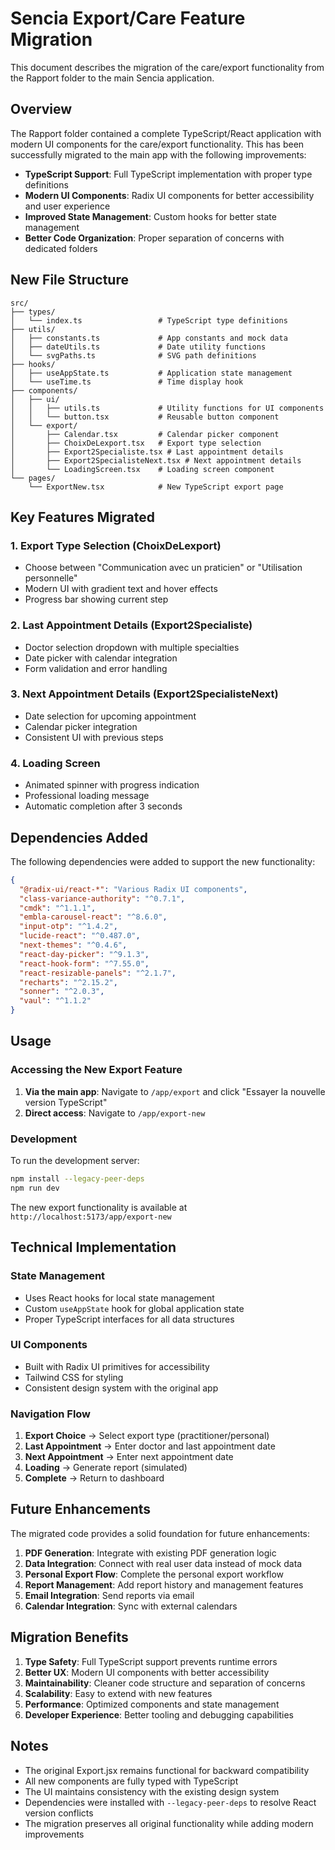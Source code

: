 # Sencia Export/Care Feature Migration

This document describes the migration of the care/export functionality from the Rapport folder to the main Sencia application.

## Overview

The Rapport folder contained a complete TypeScript/React application with modern UI components for the care/export functionality. This has been successfully migrated to the main app with the following improvements:

- **TypeScript Support**: Full TypeScript implementation with proper type definitions
- **Modern UI Components**: Radix UI components for better accessibility and user experience
- **Improved State Management**: Custom hooks for better state management
- **Better Code Organization**: Proper separation of concerns with dedicated folders

## New File Structure

```
src/
├── types/
│   └── index.ts                 # TypeScript type definitions
├── utils/
│   ├── constants.ts             # App constants and mock data
│   ├── dateUtils.ts             # Date utility functions
│   └── svgPaths.ts              # SVG path definitions
├── hooks/
│   ├── useAppState.ts           # Application state management
│   └── useTime.ts               # Time display hook
├── components/
│   ├── ui/
│   │   ├── utils.ts             # Utility functions for UI components
│   │   └── button.tsx           # Reusable button component
│   └── export/
│       ├── Calendar.tsx         # Calendar picker component
│       ├── ChoixDeLexport.tsx   # Export type selection
│       ├── Export2Specialiste.tsx # Last appointment details
│       ├── Export2SpecialisteNext.tsx # Next appointment details
│       └── LoadingScreen.tsx    # Loading screen component
└── pages/
    └── ExportNew.tsx            # New TypeScript export page
```

## Key Features Migrated

### 1. Export Type Selection (ChoixDeLexport)
- Choose between "Communication avec un praticien" or "Utilisation personnelle"
- Modern UI with gradient text and hover effects
- Progress bar showing current step

### 2. Last Appointment Details (Export2Specialiste)
- Doctor selection dropdown with multiple specialties
- Date picker with calendar integration
- Form validation and error handling

### 3. Next Appointment Details (Export2SpecialisteNext)
- Date selection for upcoming appointment
- Calendar picker integration
- Consistent UI with previous steps

### 4. Loading Screen
- Animated spinner with progress indication
- Professional loading message
- Automatic completion after 3 seconds

## Dependencies Added

The following dependencies were added to support the new functionality:

```json
{
  "@radix-ui/react-*": "Various Radix UI components",
  "class-variance-authority": "^0.7.1",
  "cmdk": "^1.1.1",
  "embla-carousel-react": "^8.6.0",
  "input-otp": "^1.4.2",
  "lucide-react": "^0.487.0",
  "next-themes": "^0.4.6",
  "react-day-picker": "^9.1.3",
  "react-hook-form": "^7.55.0",
  "react-resizable-panels": "^2.1.7",
  "recharts": "^2.15.2",
  "sonner": "^2.0.3",
  "vaul": "^1.1.2"
}
```

## Usage

### Accessing the New Export Feature

1. **Via the main app**: Navigate to `/app/export` and click "Essayer la nouvelle version TypeScript"
2. **Direct access**: Navigate to `/app/export-new`

### Development

To run the development server:

```bash
npm install --legacy-peer-deps
npm run dev
```

The new export functionality is available at `http://localhost:5173/app/export-new`

## Technical Implementation

### State Management
- Uses React hooks for local state management
- Custom `useAppState` hook for global application state
- Proper TypeScript interfaces for all data structures

### UI Components
- Built with Radix UI primitives for accessibility
- Tailwind CSS for styling
- Consistent design system with the original app

### Navigation Flow
1. **Export Choice** → Select export type (practitioner/personal)
2. **Last Appointment** → Enter doctor and last appointment date
3. **Next Appointment** → Enter next appointment date
4. **Loading** → Generate report (simulated)
5. **Complete** → Return to dashboard

## Future Enhancements

The migrated code provides a solid foundation for future enhancements:

1. **PDF Generation**: Integrate with existing PDF generation logic
2. **Data Integration**: Connect with real user data instead of mock data
3. **Personal Export Flow**: Complete the personal export workflow
4. **Report Management**: Add report history and management features
5. **Email Integration**: Send reports via email
6. **Calendar Integration**: Sync with external calendars

## Migration Benefits

1. **Type Safety**: Full TypeScript support prevents runtime errors
2. **Better UX**: Modern UI components with better accessibility
3. **Maintainability**: Cleaner code structure and separation of concerns
4. **Scalability**: Easy to extend with new features
5. **Performance**: Optimized components and state management
6. **Developer Experience**: Better tooling and debugging capabilities

## Notes

- The original Export.jsx remains functional for backward compatibility
- All new components are fully typed with TypeScript
- The UI maintains consistency with the existing design system
- Dependencies were installed with `--legacy-peer-deps` to resolve React version conflicts
- The migration preserves all original functionality while adding modern improvements
